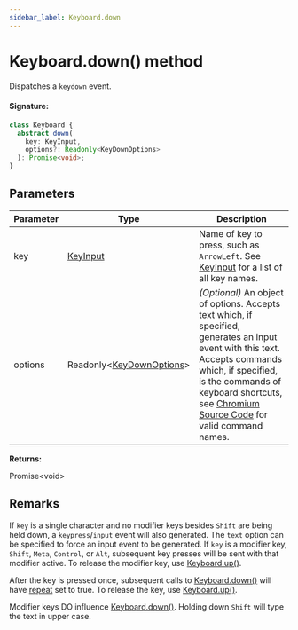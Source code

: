 ```yaml
---
sidebar_label: Keyboard.down
---
```


# Keyboard.down() method

Dispatches a `keydown` event.

#### Signature:

```typescript
class Keyboard {
  abstract down(
    key: KeyInput,
    options?: Readonly<KeyDownOptions>
  ): Promise<void>;
}
```

## Parameters

| Parameter | Type                                                            | Description                                                                                                                                                                                                                                                                                                                                                                      |
| --------- | --------------------------------------------------------------- | -------------------------------------------------------------------------------------------------------------------------------------------------------------------------------------------------------------------------------------------------------------------------------------------------------------------------------------------------------------------------------- |
| key       | [KeyInput](./puppeteer.keyinput.md)                             | Name of key to press, such as <code>ArrowLeft</code>. See [KeyInput](./puppeteer.keyinput.md) for a list of all key names.                                                                                                                                                                                                                                                       |
| options   | Readonly&lt;[KeyDownOptions](./puppeteer.keydownoptions.md)&gt; | _(Optional)_ An object of options. Accepts text which, if specified, generates an input event with this text. Accepts commands which, if specified, is the commands of keyboard shortcuts, see [Chromium Source Code](https://source.chromium.org/chromium/chromium/src/+/main:third_party/blink/renderer/core/editing/commands/editor_command_names.h) for valid command names. |

**Returns:**

Promise&lt;void&gt;

## Remarks

If `key` is a single character and no modifier keys besides `Shift` are being held down, a `keypress`/`input` event will also generated. The `text` option can be specified to force an input event to be generated. If `key` is a modifier key, `Shift`, `Meta`, `Control`, or `Alt`, subsequent key presses will be sent with that modifier active. To release the modifier key, use [Keyboard.up()](./puppeteer.keyboard.up.md).

After the key is pressed once, subsequent calls to [Keyboard.down()](./puppeteer.keyboard.down.md) will have [repeat](https://developer.mozilla.org/en-US/docs/Web/API/KeyboardEvent/repeat) set to true. To release the key, use [Keyboard.up()](./puppeteer.keyboard.up.md).

Modifier keys DO influence [Keyboard.down()](./puppeteer.keyboard.down.md). Holding down `Shift` will type the text in upper case.
